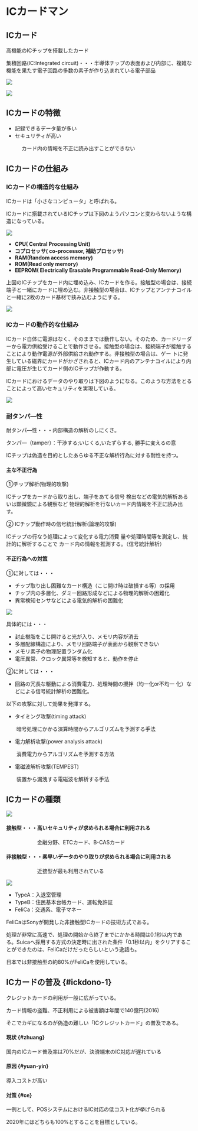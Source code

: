# ICカードマン

## ICカード

高機能のICチップを搭載したカード

集積回路\(IC:Integrated circuit\)・・・半導体チップの表面および内部に、複雑な機能を果たす電子回路の多数の素子が作り込まれている電子部品

![](../.gitbook/assets/ickdovisa.PNG)

![](../.gitbook/assets/suica.PNG)

## ICカードの特徴

* 記録できるデータ量が多い
* セキュリティが高い

　　　カード内の情報を不正に読み出すことができない

## ICカードの仕組み

### ICカードの構造的な仕組み

ICカードは「小さなコンピュータ」と呼ばれる。

ICカードに搭載されているICチップは下図のようパソコンと変わらないような構造になっている。

![](../.gitbook/assets/icchippu.PNG)

* **CPU\( Central Processing Unit\)**
* **コプロセッサ\( co-processor, 補助プロセッサ\)**
* **RAM\(Random access memory\)**
* **ROM\(Read only memory\)**
* **EEPROM\( Electrically Erasable Programmable Read-Only Memory\)**

上図のICチップをカード内に埋め込み、ICカードを作る。接触型の場合は、接続端子と一緒にカードに埋め込む。非接触型の場合は、ICチップとアンテナコイルと一緒に2枚のカード基材で挟み込むようにする。

![](../.gitbook/assets/ickdono.PNG)

### ICカードの動作的な仕組み

ICカード自体に電源はなく、そのままでは動作しない。そのため、カードリーダーから電力供給受けることで動作させる。接触型の場合は、接続端子が接触することにより動作電源が外部供給され動作する。非接触型の場合は、ゲー トに発生している磁界にカードがかざされると、ICカード内のアンテナコイルにより内 部に電圧が生じてカード側のICチップが作動する。

ICカードにおけるデータのやり取りは下図のようになる。このような方法をとることによって高いセキュリティを実現している。

![](../.gitbook/assets/ickdonodtanoyariri.PNG)

### 耐タンパ―性

耐タンパ―性・・・内部構造の解析のしにくさ。

タンパ―（tamper）：干渉する;いじくる,いたずらする, 勝手に変えるの意

ICチップは偽造を目的としたあらゆる不正な解析行為に対する耐性を持つ。

#### 主な不正行為

①チップ解析\(物理的攻撃\)

ICチップをカードから取り出し、端子をあてる信号 検出などの電気的解析あるいは顕微鏡による観察など 物理的解析を行ないカード内情報を不正に読み出す。

② ICチップ動作時の信号統計解析\(論理的攻撃\)

ICチップの行なう処理によって変化する電力消費 量や処理時間等を測定し、統計的に解析することで カード内の情報を推測する。（信号統計解析）

#### 不正行為への対策

①に対しては・・・

*  チップ取り出し困難なカード構造（こじ開け時は破損する等）の採用
* チップ内の多層化、ダミー回路形成などによる物理的解析の困難化
* 異常検知センサなどによる電気的解析の困難化

![](../.gitbook/assets/tanpaicchippu.PNG)

具体的には・・・

* 封止樹脂をこじ開けると光が入り、メモリ内容が消去
* 多層配線構造により、メモリ回路端子が表面から観察できない
* メモリ素子の物理配置ランダム化
* 電圧異常、クロック異常等を検知すると、動作を停止

②に対しては・・・

* 回路の冗長な駆動による消費電力、処理時間の攪拌（均一化or不均一 化）などによる信号統計解析の困難化。

以下の攻撃に対して効果を発揮する。

* タイミング攻撃\(timing attack\)

　　暗号処理にかかる演算時間からアルゴリズムを予測する手法

* 電力解析攻撃\(power analysis attack\)

　　消費電力からアルゴリズムを予測する方法

* 電磁波解析攻撃\(TEMPEST\)

　　装置から漏洩する電磁波を解析する手法

## ICカードの種類

![](../.gitbook/assets/ickdo%20%281%29.PNG)

#### 接触型・・・高いセキュリティが求められる場合に利用される

　　　　　　金融分野、ETCカード、B-CASカード

#### 非接触型・・・素早いデータのやり取りが求められる場合に利用される

　　　　　　近接型が最も利用されている

![](../.gitbook/assets/fei-jie-chu-xing-fen-lei.PNG)

* TypeA：入退室管理
* TypeB：住民基本台帳カード、運転免許証
* FeliCa：交通系、電子マネー

FeliCaはSonyが開発した非接触型ICカードの技術方式である。

処理が非常に高速で、処理の開始から終了までにかかる時間は0.1秒以内である。Suicaへ採用する方式の決定時に出された条件「0.1秒以内」をクリアすることができたのは、FeliCaだけだったらしいという逸話も。

日本では非接触型の約80%がFeliCaを使用している。

## ICカードの普及 {#ickdono-1}

クレジットカードの利用が一般に広がっている。

カード情報の盗難、不正利用による被害額は年間で140億円\(2016\)

そこでカギになるのが偽造の難しい「ICクレジットカード」の普及である。

#### 現状 {#zhuang}

国内のICカード普及率は70%だが、決済端末のIC対応が遅れている

#### 原因 {#yuan-yin}

導入コストが高い

#### 対策 {#ce}

一例として、POSシステムにおけるIC対応の低コスト化が挙げられる

2020年にはどちらも100%とすることを目標としている。



